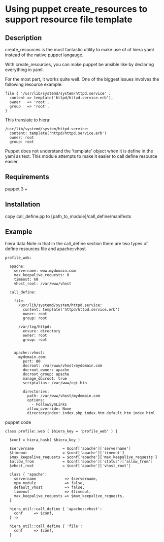 # Using puppet create_resources to support resource file template

## Description

create_resources is the most fantastic utility to make use of of hiera yaml instead of the native puppet langauge. 

With create_resources, you can make puppet be ansible like by declaring everything in yaml.

For the most part, it works quite well. One of the biggest issues
involves the following resource example:

```
file { '/usr/lib/systemd/system/httpd.service' : 
  content => template('httpd/httpd.service.erb'),
  owner   => 'root',
  group   => 'root',
}
```

This translate to hiera:

```
/usr/lib/systemd/system/httpd.service:
  content: template('httpd/httpd.service.erb')
  owner: root
  group: root
```

Puppet does not understand the 'template' object when it is define in the yaml as text.
This module attempts to make it easier to call define resource easier.

## Requirements

puppet 3 +

## Installation

copy call_define.pp to [path_to_module]/call_define/manifests

## Example

hiera data
Note in that in the call_define section there are two types of define resources file and apache::vhost
```
profile_web:

  apache:
    servername: www.mydomain.com
    max_keepalive_requests: 0
    timeout: 60
    vhost_root: /var/www/vhost

  call_define:

    file:
      /usr/lib/systemd/system/httpd.service:
        content: template('httpd/httpd.service.erb')
        owner: root
        group: root

      /var/log/httpd:
        ensure: directory
        owner: root
        group: root
  

    apache::vhost:
      mydomain.com:
        port: 80
        docroot: /var/www/vhost/mydomain.com
        docroot_owner: apache
        docroot_group: apache
        manage_docroot: true
        scriptalias: /var/www/cgi-bin

        directories:
          path: /var/www/vhost/mydomain.com
          options:
            - FollowSymLinks
          allow_override: None
          directoryindex: index.php index.htm default.htm index.html

```

puppet code
```
class profile::web ( $hiera_key = 'profile_web' ) {

  $conf = hiera_hash( $hiera_key )

  $servername             = $conf['apache']['servername']
  $timeout                = $conf['apache']['timeout']
  $max_keepalive_requests = $conf['apache']['max_keepalive_requests']
  $allow_from             = $conf['apache']['status']['allow_from']
  $vhost_root             = $conf['apache']['vhost_root']

  class { 'apache':
    servername             => $servername,
    mpm_module             => false,
    default_vhost          => false,
    timeout                => $timeout,
    max_keepalive_requests => $max_keepalive_requests,
  }

  hiera_util::call_define { 'apache::vhost':
    conf     => $conf,
  } ->

  hiera_util::call_define { 'file':
    conf     => $conf,
  }
  
```
